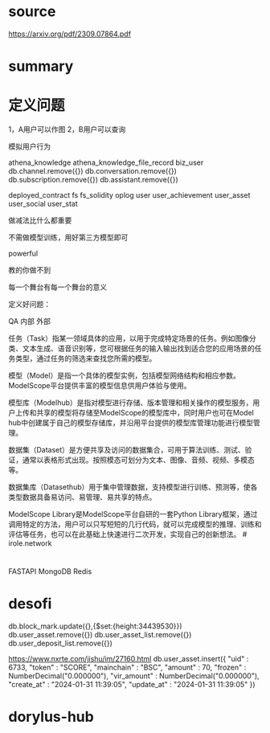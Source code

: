 # source

https://arxiv.org/pdf/2309.07864.pdf

# summary

# 定义问题

1，A用户可以作图
2，B用户可以查询

模拟用户行为

athena_knowledge
athena_knowledge_file_record
biz_user
db.channel.remove({})
db.conversation.remove({})
db.subscription.remove({})
db.assistant.remove({})

deployed_contract
fs
fs_solidity
oplog
user
user_achievement
user_asset
user_social
user_stat


做减法比什么都重要



不需做模型训练，用好第三方模型即可

powerful    

教的你做不到

每一个舞台有每一个舞台的意义

定义好问题：


QA
内部
外部

任务（Task）指某一领域具体的应用，以用于完成特定场景的任务。例如图像分类、文本生成、语音识别等，您可根据任务的输入输出找到适合您的应用场景的任务类型，通过任务的筛选来查找您所需的模型。

模型（Model）是指一个具体的模型实例，包括模型网络结构和相应参数。ModelScope平台提供丰富的模型信息供用户体验与使用。	

模型库（Modelhub）是指对模型进行存储、版本管理和相关操作的模型服务，用户上传和共享的模型将存储至ModelScope的模型库中，同时用户也可在Model hub中创建属于自己的模型存储库，并沿用平台提供的模型库管理功能进行模型管理。	

数据集（Dataset）是方便共享及访问的数据集合，可用于算法训练、测试、验证，通常以表格形式出现。按照模态可划分为文本、图像、音频、视频、多模态等。	

数据集库（Datasethub）用于集中管理数据，支持模型进行训练、预测等，使各类型数据具备易访问、易管理、易共享的特点。	

ModelScope Library是ModelScope平台自研的一套Python Library框架，通过调用特定的方法，用户可以只写短短的几行代码，就可以完成模型的推理、训练和评估等任务，也可以在此基础上快速进行二次开发，实现自己的创新想法。	# irole.network



#
FASTAPI
MongoDB
Redis
# desofi


db.block_mark.update({},{$set:{height:34439530}})
db.user_asset.remove({})
db.user_asset_list.remove({})
db.user_deposit_list.remove({})

https://www.nxrte.com/jishu/im/27160.html
db.user_asset.insert({  "uid" : 6733,  "token" : "SCORE", "mainchain" : "BSC", "amount" : 70, "frozen" : NumberDecimal("0.000000"), "vir_amount" : NumberDecimal("0.000000"), "create_at" : "2024-01-31 11:39:05", "update_at" : "2024-01-31 11:39:05" })
# dorylus-hub
